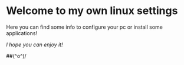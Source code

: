 
# Welcome to my own linux settings

Here you can find some info to configure your pc or install some applications!

*I hope you can enjoy it!*

##(^o^)/

